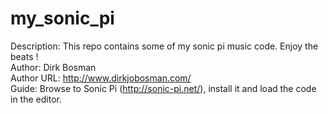 # my_sonic_pi

Description: This repo contains some of my sonic pi music code. Enjoy the beats ! <br />
Author: Dirk Bosman <br />
Author URL: http://www.dirkjobosman.com/ <br />
Guide: Browse to Sonic Pi (http://sonic-pi.net/), install it and load the code in the editor. 
